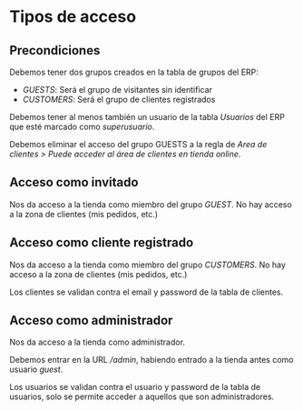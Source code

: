 # Tipos de acceso

## Precondiciones
Debemos tener dos grupos creados en la tabla de grupos del ERP:
* *GUESTS*: Será el grupo de visitantes sin identificar
* *CUSTOMERS*: Será el grupo de clientes registrados

Debemos tener al menos también un usuario de la tabla *Usuarios* del ERP que esté marcado como *superusuario*.

Debemos eliminar el acceso del grupo GUESTS a la regla de *Area de clientes > Puede acceder al área de clientes en tienda online*.

## Acceso como invitado
Nos da acceso a la tienda como miembro del grupo *GUEST*. No hay acceso a la zona de clientes (mis pedidos, etc.)

## Acceso como cliente registrado
Nos da acceso a la tienda como miembro del grupo *CUSTOMERS*. No hay acceso a la zona de clientes (mis pedidos, etc.)

Los clientes se validan contra el email y password de la tabla de clientes.

## Acceso como administrador
Nos da acceso a la tienda como administrador.

Debemos entrar en la URL */admin*, habiendo entrado a la tienda antes como usuario *guest*.

Los usuarios se validan contra el usuario y password de la tabla de usuarios, solo se permite acceder a aquellos que son administradores.



